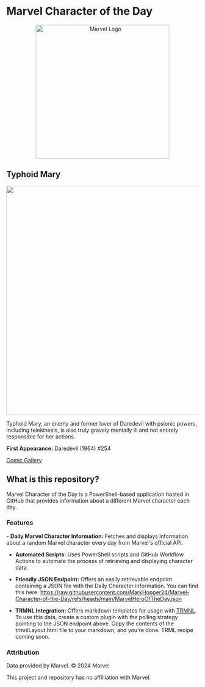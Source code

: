 # Marvel Character of the Day
<p align="center">
<img src="https://logos-world.net/wp-content/uploads/2020/12/Marvel-Entertainment-Logo.png" alt="Marvel Logo" width="350" height="auto">
</p>

## Typhoid Mary
<p align="center">
<img src="http://i.annihil.us/u/prod/marvel/i/mg/1/f0/4c00390aa2403.jpg" width="600" height="auto"/>
</p>

Typhoid Mary, an enemy and former lover of Daredevil with psionic powers, including telekinesis, is also truly gravely mentally ill and not entirely responsible for her actions.

**First Appearance:** Daredevil (1964) #254

[Comic Gallery](http://marvel.com/comics/characters/1010369/typhoid_mary?utm_campaign=apiRef&utm_source=335f42edabc428513a94604c747fda4a)

<h2>What is this repository?</h2>
Marvel Character of the Day is a PowerShell-based application hosted in GitHub that provides information about a different Marvel character each day. 

<h3>Features</h3>
- <b>Daily Marvel Character Information:</b> Fetches and displays information about a random Marvel character every day from Marvel's official API.

- <b>Automated Scripts:</b> Uses PowerShell scripts and GitHub Workflow Actions to automate the process of retrieving and displaying character data.
  
- <b>Friendly JSON Endpoint:</b> Offers an easily retrievable endpoint containing a JSON file with the Daily Character information. You can find this here: https://raw.githubusercontent.com/MarkHopper24/Marvel-Character-of-the-Day/refs/heads/main/MarvelHeroOfTheDay.json
  
- <b>TRMNL Integration:</b> Offers markdown templates for usage with [TRMNL](https://usetrmnl.com). To use this data, create a custom plugin with the polling strategy pointing to the JSON endpoint above. Copy the contents of the trmnlLayout.html file to your markdown, and you're done. TRML recipe coming soon.

<h3>Attribution</h3>
Data provided by Marvel. © 2024 Marvel

This project and repository has no affilliation with Marvel.